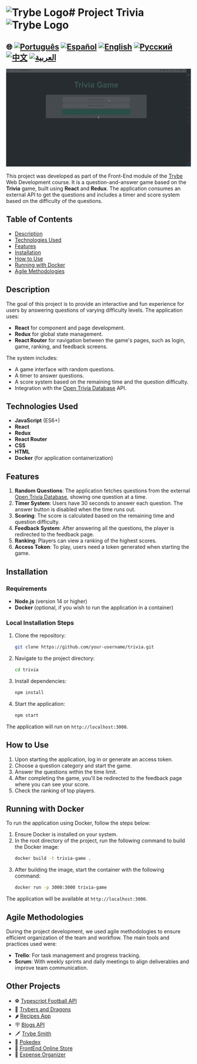 # <img src="https://agenciars.com.br/wp-content/uploads/2022/06/Trybe.png" alt="Trybe Logo" width="52" height="30" /># Project Trivia <img src="https://agenciars.com.br/wp-content/uploads/2022/06/Trybe.png" alt="Trybe Logo" width="52" height="30" />

## 🌐 [![Português](https://img.shields.io/badge/Português-green)](https://github.com/SamuelRocha91/trivia_game/blob/main/README.md) [![Español](https://img.shields.io/badge/Español-yellow)](https://github.com/SamuelRocha91/trivia_game/blob/main/README_es.md) [![English](https://img.shields.io/badge/English-blue)](https://github.com/SamuelRocha91/trivia_game/blob/main/README_en.md) [![Русский](https://img.shields.io/badge/Русский-lightgrey)](https://github.com/SamuelRocha91/trivia_game/blob/main/README_ru.md) [![中文](https://img.shields.io/badge/中文-red)](https://github.com/SamuelRocha91/trivia_game/blob/main/README_ch.md) [![العربية](https://img.shields.io/badge/العربية-orange)](https://github.com/SamuelRocha91/trivia_game/blob/main/README_ar.md)

![Application Preview](./public/trivia.gif)

This project was developed as part of the Front-End module of the [Trybe](https://www.betrybe.com/) Web Development course. It is a question-and-answer game based on the **Trivia** game, built using **React** and **Redux**. The application consumes an external API to get the questions and includes a timer and score system based on the difficulty of the questions.

## Table of Contents

- [Description](#description)
- [Technologies Used](#technologies-used)
- [Features](#features)
- [Installation](#installation)
- [How to Use](#how-to-use)
- [Running with Docker](#running-with-docker)
- [Agile Methodologies](#agile-methodologies)

## Description

The goal of this project is to provide an interactive and fun experience for users by answering questions of varying difficulty levels. The application uses:

- **React** for component and page development.
- **Redux** for global state management.
- **React Router** for navigation between the game's pages, such as login, game, ranking, and feedback screens.

The system includes:

- A game interface with random questions.
- A timer to answer questions.
- A score system based on the remaining time and the question difficulty.
- Integration with the [Open Trivia Database](https://opentdb.com/) API.

## Technologies Used

- **JavaScript** (ES6+)
- **React**
- **Redux**
- **React Router**
- **CSS**
- **HTML**
- **Docker** (for application containerization)

## Features

1. **Random Questions**: The application fetches questions from the external [Open Trivia Database](https://opentdb.com/), showing one question at a time.
2. **Timer System**: Users have 30 seconds to answer each question. The answer button is disabled when the time runs out.
3. **Scoring**: The score is calculated based on the remaining time and question difficulty.
4. **Feedback System**: After answering all the questions, the player is redirected to the feedback page.
5. **Ranking**: Players can view a ranking of the highest scores.
6. **Access Token**: To play, users need a token generated when starting the game.

## Installation

### Requirements

- **Node.js** (version 14 or higher)
- **Docker** (optional, if you wish to run the application in a container)

### Local Installation Steps

1. Clone the repository:
   ```bash
   git clone https://github.com/your-username/trivia.git
   ```
2. Navigate to the project directory:
   ```bash
   cd trivia
   ```
3. Install dependencies:
   ```bash
   npm install
   ```

4. Start the application:
   ```bash
   npm start
   ```

The application will run on `http://localhost:3000`.

## How to Use

1. Upon starting the application, log in or generate an access token.
2. Choose a question category and start the game.
3. Answer the questions within the time limit.
4. After completing the game, you'll be redirected to the feedback page where you can see your score.
5. Check the ranking of top players.

## Running with Docker

To run the application using Docker, follow the steps below:

1. Ensure Docker is installed on your system.
2. In the root directory of the project, run the following command to build the Docker image:
   ```bash
   docker build -t trivia-game .
   ```
3. After building the image, start the container with the following command:
   ```bash
   docker run -p 3000:3000 trivia-game
   ```

The application will be available at `http://localhost:3000`.

## Agile Methodologies

During the project development, we used agile methodologies to ensure efficient organization of the team and workflow. The main tools and practices used were:

- **Trello**: For task management and progress tracking.
- **Scrum**: With weekly sprints and daily meetings to align deliverables and improve team communication.

## Other Projects

- ⚽ [Typescript Football API](https://github.com/SamuelRocha91/trybeFutebolClube/blob/main/README_en.md)
- 🐉 [Trybers and Dragons](https://github.com/SamuelRocha91/trybeAndDragons/blob/main/README_en.md)
- 🌶️ [Recipes App](https://github.com/SamuelRocha91/ProjectRecipesApp/blob/main/README_en.md)
- 🪧 [Blogs API](https://github.com/SamuelRocha91/BlogsApi/blob/main/README_en.md)
- 🗡️ [Trybe Smith](https://github.com/SamuelRocha91/TrybeSmith/blob/main/README_en.md)
- 🐣 [Pokedex](https://github.com/SamuelRocha91/pokedex/blob/main/README_en.md)
- 🏪 [FrontEnd Online Store](https://github.com/SamuelRocha91/project-frontend-online-store/blob/main/README_en.md)
- 👛 [Expense Organizer](https://github.com/SamuelRocha91/project-trybewallet/blob/main/README_en.md)